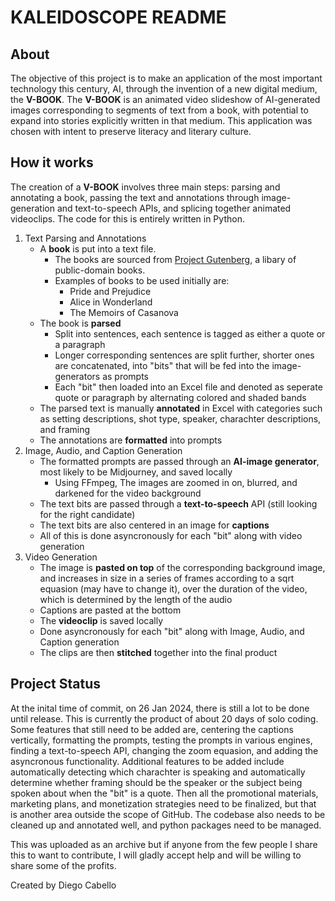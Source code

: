 # KALEIDOSCOPE README

## About

The objective of this project is to make an application of the most important technology this century, AI, through the invention of a new digital medium, the **V-BOOK**. The **V-BOOK** is an animated video slideshow of AI-generated images corresponding to segments of text from a book, with potential to expand into stories explicitly written in that medium. This application was chosen with intent to preserve literacy and literary culture.

## How it works

The creation of a **V-BOOK** involves three main steps: parsing and annotating a book, passing the text and annotations through image-generation and text-to-speech APIs, and splicing together animated videoclips. The code for this is entirely written in Python.

1. Text Parsing and Annotations
   - A **book** is put into a text file.
     - The books are sourced from [Project Gutenberg](https://gutenberg.org), a libary of public-domain books.
     - Examples of books to be used initially are:
       - Pride and Prejudice
       - Alice in Wonderland
       - The Memoirs of Casanova
   - The book is **parsed**
     - Split into sentences, each sentence is tagged as either a quote or a paragraph
     - Longer corresponding sentences are split further, shorter ones are concatenated, into "bits" that will be fed into the image-generators as prompts
     - Each "bit" then loaded into an Excel file and denoted as seperate quote or paragraph by alternating colored and shaded bands
   - The parsed text is manually **annotated** in Excel with categories such as setting descriptions, shot type, speaker, charachter descriptions, and framing
   - The annotations are **formatted** into prompts
2. Image, Audio, and Caption Generation
   - The formatted prompts are passed through an **AI-image generator**, most likely to be Midjourney, and saved locally
     - Using FFmpeg, The images are zoomed in on, blurred, and darkened for the video background
   - The text bits are passed through a **text-to-speech** API (still looking for the right candidate)
   - The text bits are also centered in an image for **captions**
   - All of this is done asyncronously for each "bit" along with video generation
3. Video Generation
   - The image is **pasted on top** of the corresponding background image, and increases in size in a series of frames according to a sqrt equasion (may have to change it), over the duration of the video, which is determined by the length of the audio
   - Captions are pasted at the bottom
   - The **videoclip** is saved locally
   - Done asyncronously for each "bit" along with Image, Audio, and Caption generation
   - The clips are then **stitched** together into the final product

## Project Status

At the inital time of commit, on 26 Jan 2024, there is still a lot to be done until release. This is currently the product of about 20 days of solo coding. Some features that still need to be added are, centering the captions vertically, formatting the prompts, testing the prompts in various engines, finding a text-to-speech API, changing the zoom equasion, and adding the asyncronous functionality. Additional features to be added include automatically detecting which charachter is speaking and automatically determine whether framing should be the speaker or the subject being spoken about when the "bit" is a quote. Then all the promotional materials, marketing plans, and monetization strategies need to be finalized, but that is another area outside the scope of GitHub. The codebase also needs to be cleaned up and annotated well, and python packages need to be managed.

This was uploaded as an archive but if anyone from the few people I share this to want to contribute, I will gladly accept help and will be willing to share some of the profits.

Created by Diego Cabello
